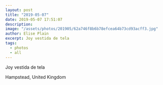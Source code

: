 ```yaml
---
layout: post
title: "2019-05-07"
date: 2019-05-07 17:51:07
description: 
image: "/assets/photos/201905/62a746f8b6b78efcea64b73cd93acff3.jpg"
author: Elise Plain
excerpt: Joy vestida de tela
tags: 
  - photos
  - all
---
```


Joy vestida de tela
<p></p>
Hampstead, United Kingdom